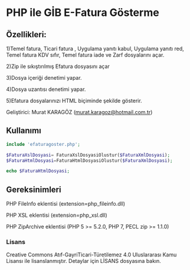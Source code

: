 
# PHP ile GİB E-Fatura Gösterme

## Özellikleri:

1)Temel fatura, Ticari fatura , Uygulama yanıtı kabul, Uygulama yanıtı red, Temel fatura KDV sıfır, Temel fatura iade ve Zarf dosyalarını açar.

2)Zip ile sıkıştırılmış Efatura dosyasını açar

3)Dosya içeriği denetimi yapar.

4)Dosya uzantısı denetimi yapar.

5)Efatura dosyalarınızı HTML biçiminde şekilde gösterir.

Geliştirici: Murat KARAGÖZ (murat.karagoz@hotmail.com.tr)

## Kullanımı
```php
include 'efaturagoster.php';

$FaturaXslDosyasi= FaturaXslDosyasiOlustur($FaturaXmlDosyasi);
$FaturaHtmlDosyasi=FaturaHtmlDosyasiOlustur($FaturaXmlDosyasi);

echo $FaturaHtmlDosyasi;
 ``` 
 
## Gereksinimleri
PHP FileInfo eklentisi   (extension=php_fileinfo.dll)

PHP XSL eklentisi        (extension=php_xsl.dll)

PHP ZipArchive eklentisi (PHP 5 >= 5.2.0, PHP 7, PECL zip >= 1.1.0)

### Lisans
Creative Commons Atıf-GayriTicari-Türetilemez 4.0 Uluslararası Kamu Lisansı ile lisanslanmıştır. Detaylar için LİSANS dosyasına bakın.

